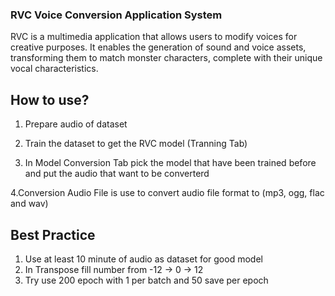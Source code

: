 ### RVC Voice Conversion Application System
RVC is a multimedia application that allows users to modify voices for creative purposes. It enables the generation of sound and voice assets, transforming them to match monster characters, complete with their unique vocal characteristics.

## How to use?
1. Prepare audio of dataset

2. Train the dataset to get the RVC model (Tranning Tab)

3. In Model Conversion Tab pick the model that have been trained before and put the audio that want to be converterd

4.Conversion Audio File is use to convert audio file format to (mp3, ogg, flac and wav)

## Best Practice
1. Use at least 10 minute of audio as dataset for good model
2. In Transpose fill number from -12 -> 0 -> 12 
3. Try use 200 epoch with 1 per batch and 50 save per epoch
